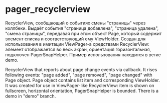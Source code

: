 # pager_recyclerview
RecyclerView, сообщающий о событиях смены "страницы" через коллбеки. Выдаёт события "страница добавлена", "страница удалена", "смена страницы", передавая при этом объект Page, который содержит элемент списка и соответствующий ему ViewHolder.
Создан для использования в имитации ViewPager-а средствами RecyclerView: элемент отображается во весь экран, ориентация горизонтальная, подключен PagerSnapHelper. Пример использования находится в ветке demo.

RecyclerView that reports about page change events via callback. It rises following events: "page added", "page removed", "page changed" with Page object. Page object contains list item and corresponding ViewHolder.
It was created for use in ViewPager-like RecyclerView: item is shown on fullscreen, horizontal orientation, PagerSnapHelper is bounded. There is a demo in "demo" branch.
